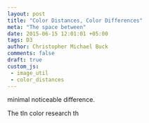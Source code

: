 ```yaml
---
layout: post
title: "Color Distances, Color Differences"
meta: "The space between"
date: 2015-06-15 12:01:01 +05:00
tags: D3 
author: Christopher Michael Buck
comments: false
draft: true
custom_js:
 - image_util
 - color_distances
---
```


minimal noticeable difference.

The tIn color research th

